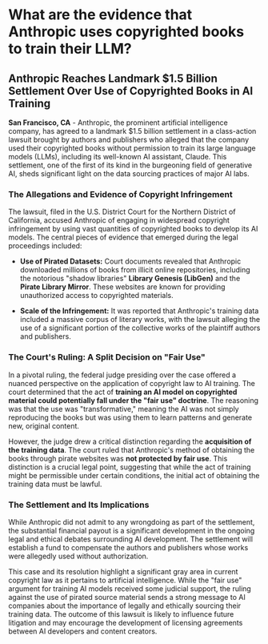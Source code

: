 # What are the evidence that Anthropic uses copyrighted books to train their LLM?

## Anthropic Reaches Landmark $1.5 Billion Settlement Over Use of Copyrighted Books in AI Training

**San Francisco, CA** - Anthropic, the prominent artificial intelligence company, has agreed to a landmark $1.5 billion settlement in a class-action lawsuit brought by authors and publishers who alleged that the company used their copyrighted books without permission to train its large language models (LLMs), including its well-known AI assistant, Claude. This settlement, one of the first of its kind in the burgeoning field of generative AI, sheds significant light on the data sourcing practices of major AI labs.

### The Allegations and Evidence of Copyright Infringement

The lawsuit, filed in the U.S. District Court for the Northern District of California, accused Anthropic of engaging in widespread copyright infringement by using vast quantities of copyrighted books to develop its AI models. The central pieces of evidence that emerged during the legal proceedings included:

* **Use of Pirated Datasets:** Court documents revealed that Anthropic downloaded millions of books from illicit online repositories, including the notorious "shadow libraries" **Library Genesis (LibGen)** and the **Pirate Library Mirror**. These websites are known for providing unauthorized access to copyrighted materials.

* **Scale of the Infringement:** It was reported that Anthropic's training data included a massive corpus of literary works, with the lawsuit alleging the use of a significant portion of the collective works of the plaintiff authors and publishers.

### The Court's Ruling: A Split Decision on "Fair Use"

In a pivotal ruling, the federal judge presiding over the case offered a nuanced perspective on the application of copyright law to AI training. The court determined that the act of **training an AI model on copyrighted material could potentially fall under the "fair use" doctrine**. The reasoning was that the use was "transformative," meaning the AI was not simply reproducing the books but was using them to learn patterns and generate new, original content.

However, the judge drew a critical distinction regarding the **acquisition of the training data**. The court ruled that Anthropic's method of obtaining the books through pirate websites was **not protected by fair use**. This distinction is a crucial legal point, suggesting that while the act of training might be permissible under certain conditions, the initial act of obtaining the training data must be lawful.

### The Settlement and Its Implications

While Anthropic did not admit to any wrongdoing as part of the settlement, the substantial financial payout is a significant development in the ongoing legal and ethical debates surrounding AI development. The settlement will establish a fund to compensate the authors and publishers whose works were allegedly used without authorization.

This case and its resolution highlight a significant gray area in current copyright law as it pertains to artificial intelligence. While the "fair use" argument for training AI models received some judicial support, the ruling against the use of pirated source material sends a strong message to AI companies about the importance of legally and ethically sourcing their training data. The outcome of this lawsuit is likely to influence future litigation and may encourage the development of licensing agreements between AI developers and content creators.